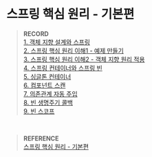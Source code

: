 # 스프링 핵심 원리 - 기본편

> **RECORD** <br>
[1. 객체 지향 설계와 스프링](https://fantastic-asteroid-b25.notion.site/1-24-01-10-0e2b835188364109b2be353aaf7bb3a1?pvs=4)<br>
[2. 스프링 핵심 원리 이해1 - 예제 만들기](https://fantastic-asteroid-b25.notion.site/2-1-24-01-15-0e80cba342d746119a79ae9f58b15cfb?pvs=4)<br>
[3. 스프링 핵심 원리 이해2 - 객체 지향 원리 적용](https://fantastic-asteroid-b25.notion.site/3-2-24-01-22-5f706d17a5d64687930b9765152b5661?pvs=4)<br>
[4. 스프링 컨테이너와 스프링 빈](https://fantastic-asteroid-b25.notion.site/4-24-01-22-fe6894e2aa794ef99c1b769491a891d1?pvs=4)<br>
[5. 싱글톤 컨테이너](https://fantastic-asteroid-b25.notion.site/5-24-02-08-ce620f56eb4a43d68726c5b337fb7e87?pvs=4)<br>
[6. 컴포넌트 스캔](https://fantastic-asteroid-b25.notion.site/6-24-02-19-e186901825f141d78cdb65fd9e4be62d?pvs=4)<br>
[7. 의존관계 자동 주입](https://fantastic-asteroid-b25.notion.site/7-24-02-20-60a6f31bd8144d6cb0a02e3926d3507a?pvs=4)<br>
[8. 빈 생명주기 콜백](https://fantastic-asteroid-b25.notion.site/8-24-03-20-8d7e2850b00645e7852c93041ce4f981?pvs=4)<br>
[9. 빈 스코프](https://fantastic-asteroid-b25.notion.site/9-24-03-21-fc8ea530eb5f492288f4c73a8cad1cd2?pvs=4)<br>



<br>

> **REFERENCE** <br>
[스프링 핵심 원리 - 기본편](https://www.inflearn.com/course/%EC%8A%A4%ED%94%84%EB%A7%81-%ED%95%B5%EC%8B%AC-%EC%9B%90%EB%A6%AC-%EA%B8%B0%EB%B3%B8%ED%8E%B8/dashboard)
